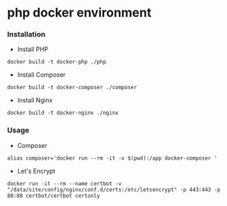 # php docker environment

### Installation

* Install PHP

```
docker build -t docker-php ./php
```

* Install Composer

```
docker build -t docker-composer ./composer
```

* Install Nginx

```
docker build -t docker-nginx ./nginx
```

###  Usage

* Composer

```
alias composer='docker run --rm -it -v $(pwd):/app docker-composer '
```

* Let's Encrypt

```
docker run -it --rm --name certbot -v "/data/site/config/nginx/conf.d/certs:/etc/letsencrypt" -p 443:443 -p 80:80 certbot/certbot certonly
```
